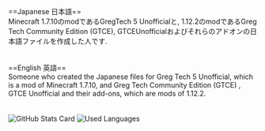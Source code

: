 ==Japanese 日本語==</br>
Minecraft 1.7.10のmodであるGregTech 5 Unofficialと, 1.12.2のmodであるGreg Tech Community Edition (GTCE), GTCEUnofficialおよびそれらのアドオンの日本語ファイルを作成した人です. </br>
</br>
</br>
==English 英語==</br>
Someone who created the Japanese files for Greg Tech 5 Unofficial, which is a mod of Minecraft 1.7.10, and Greg Tech Community Edition (GTCE) , GTCE Unofficial and their add-ons, which are mods of 1.12.2.</br> 
<br>
<br>
![GitHub Stats Card](https://github-readme-stats.vercel.app/api?username=MrKono&show_icons=true)
![Used Languages](https://github-readme-stats.vercel.app/api/top-langs/?username=MrKono&layout=compact&show_icons=true&size_weight=1&count_weight=0) </br>
